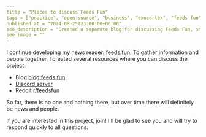 ```yaml
---
title = "Places to discuss Feeds Fun"
tags = ["practice", "open-source", "business", "exocortex", "feeds-fun"]
published_at = "2024-08-25T23:00:00+00:00"
seo_description = "Created a separate blog for discussing Feeds Fun, started Discord and Reddit."
seo_image = ""
---
```


I continue developing my news reader: [feeds.fun](https://feeds.fun). To gather information and people together, I created several resources where you can discuss the project:

- Blog [blog.feeds.fun](https://blog.feeds.fun)
- [Discord server](https://discord.gg/C5RVusHQXy)
- Reddit [r/feedsfun](https://www.reddit.com/r/feedsfun/)

So far, there is no one and nothing there, but over time there will definitely be news and people.

If you are interested in this project, join! I'll be glad to see you and will try to respond quickly to all questions.
